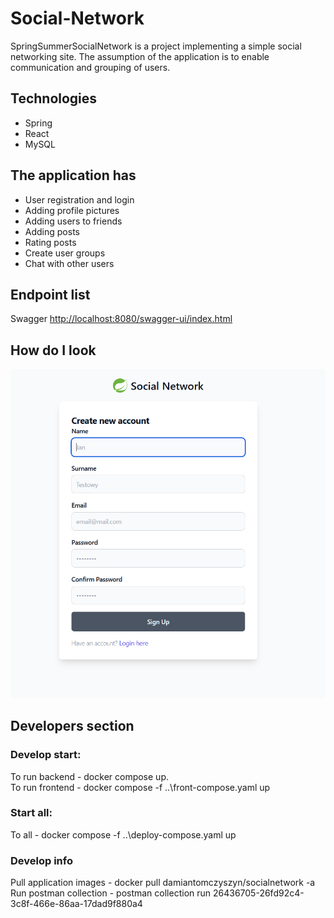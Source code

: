 # Social-Network
SpringSummerSocialNetwork is a project implementing a simple social networking site. The assumption of the application is to enable communication and grouping of users.

## Technologies
* Spring
* React
* MySQL

## The application has
* User registration and login
* Adding profile pictures
* Adding users to friends
* Adding posts
* Rating posts
* Create user groups
* Chat with other users

## Endpoint list
Swagger [http://localhost:8080/swagger-ui/index.html](http://localhost:8080/swagger-ui/index.html)

## How do I look
<img src="https://github.com/SpringSummerSN/Social-Network/blob/documentation_update/images/reg_img.PNG" alt="registration window" style="max-width: 100%;width: 620px;">

## Developers section
### Develop start:
To run backend  - docker compose up.<br>
To run frontend  - docker compose -f ..\front-compose.yaml up<br>
### Start all:
To all  - docker compose -f ..\deploy-compose.yaml up<br>
### Develop info
Pull application images - docker pull damiantomczyszyn/socialnetwork -a<br>
Run postman collection - postman collection run 26436705-26fd92c4-3c8f-466e-86aa-17dad9f880a4<br>


